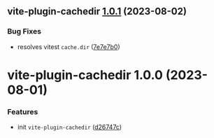 ## vite-plugin-cachedir [1.0.1](https://github.com/bent10/vite-plugins/compare/vite-plugin-cachedir@1.0.0...vite-plugin-cachedir@1.0.1) (2023-08-02)


### Bug Fixes

* resolves vitest `cache.dir` ([7e7e7b0](https://github.com/bent10/vite-plugins/commit/7e7e7b08d426c5ef564e3b48b16aab75ad4b89ac))

# vite-plugin-cachedir 1.0.0 (2023-08-01)


### Features

* init `vite-plugin-cachedir` ([d26747c](https://github.com/bent10/vite-plugins/commit/d26747c714c1508e5461c8d63d98a7cf84abfc01))

